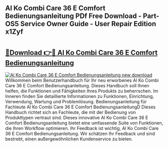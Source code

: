 ## Al Ko Combi Care 36 E Comfort Bedienungsanleitung PDf Free Download - Part-OS5 Service Owner Guide - User Repair Edition x1Zyf

# <h2><a href="http://df3tuq.blite.top/?on=Al+Ko+Combi+Care+36+E+Comfort+Bedienungsanleitung">🔗Download 👉🔴 Al Ko Combi Care 36 E Comfort Bedienungsanleitung</a></h2>

[![Al Ko Combi Care 36 E Comfort Bedienungsanleitung new download](https://i.imgur.com/lujVjoI.png)](http://df3tuq.blite.top/?on=Al+Ko+Combi+Care+36+E+Comfort+Bedienungsanleitung)
Willkommen beim Benutzerhandbuch für Ihr neu erworbenes Al Ko Combi Care 36 E Comfort Bedienungsanleitung. Dieses Handbuch soll Ihnen helfen, die Funktionen und Fähigkeiten Ihres Produkts zu beherrschen. Im Inneren finden Sie detaillierte Informationen zu Funktionen, Einrichtung, Verwendung, Wartung und Problemlösung. Bedienungsanleitung für Fachleute Al Ko Combi Care 36 E Comfort BedienungsanleitungD Dieses Handbuch richtet sich an Fachleute, die mit der Bedienung von Produkttypen vertraut sind. Dieses innovative Al Ko Combi Care 36 E Comfort Bedienungsanleitung bietet eine umfassende Suite von Funktionen, die Ihren Workflow optimieren. Ihr Feedback ist wichtig, Al Ko Combi Care 36 E Comfort Bedienungsanleitung. Wir schätzen Ihr Feedback und sind bestrebt, einen außergewöhnlichen Kundenservice zu bieten.
